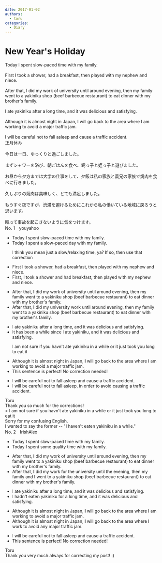 ```yaml
---
date: 2017-01-02
authors:
  - toru
categories:
  - Diary
---
```


<h1 id="subject_show">New Year's Holiday</h1>
<div class="date" hidden>Jan 2, 2017 19:24</div>
<div id="post"><div id="body_show_ori">
Today I spent slow-paced time with my family.<br/><br/>First I took a shower, had a breakfast, then played with my nephew and niece.<br/><br/>After that, I did my work of university until around evening, then my family went to a yakiniku shop (beef barbecue restaurant) to eat dinner with my brother's family.<br/><br/>I ate yakiniku after a long time, and it was delicious and satisfying. <br/><br/>Although it is almost night in Japan, I will go back to the area where I am working to avoid a major traffic jam.<br/><br/>I will be careful not to fall asleep and cause a traffic accident.
</div></div>

<!-- more -->

<div id="post_ja"><div id="body_show_mo">
正月休み<br/><br/>今日は一日、ゆっくりと過ごしました。<br/><br/>まずシャワーを浴び、朝ごはんを食べ、甥っ子と姪っ子と遊びました。<br/><br/>お昼から夕方までは大学の仕事をして、夕飯は私の家族と義兄の家族で焼肉を食べに行きました。<br/><br/>久しぶりの焼肉は美味しく、とても満足しました。<br/><br/>もうすぐ夜ですが、渋滞を避けるためにこれから私の働いている地域に戻ろうと思います。<br/><br/>眠って事故を起こさないように気をつけます。
</div></div>
<div id="block"><div class="first_name"> No. 1　<span class="just_name">youyahoo</span></div><div id="block2">
<ul class="correction_field">
<li class="incorrect">Today I spent slow-paced time with my family.</li>
<li class="corrected correct">
Today I spent <span class="f_blue">a</span> slow-paced <span class="f_blue">day</span> with my family.
<p class="correction_comment">I think you mean just a slow/relaxing time, ya? If so, then use that correction</p>
</li>
</ul>
<ul class="correction_field">
<li class="incorrect">First I took a shower, had a breakfast, then played with my nephew and niece.</li>
<li class="corrected correct">
First, I took a shower <span class="f_blue">and</span> had breakfast, then played with my nephew and niece.
</li>
</ul>
<ul class="correction_field">
<li class="incorrect">After that, I did my work of university until around evening, then my family went to a yakiniku shop (beef barbecue restaurant) to eat dinner with my brother's family.</li>
<li class="corrected correct">
After that, I did my <span class="f_blue">university work</span> until around evening, then my family went to a yakiniku shop (beef barbecue restaurant) to eat dinner with my brother's family.
</li>
</ul>
<ul class="correction_field">
<li class="incorrect">I ate yakiniku after a long time, and it was delicious and satisfying.</li>
<li class="corrected correct">
<span class="f_blue">It has been a while since</span> I ate yakiniku, and it was delicious and satisfying.
<p class="correction_comment">I am not sure if you havn't ate yakiniku in a while or it just took you long to eat it</p>
</li>
</ul>
<ul class="correction_field">
<li class="incorrect">Although it is almost night in Japan, I will go back to the area where I am working to avoid a major traffic jam.</li>
<li class="corrected perfect">This sentence is perfect! No correction needed!</li>
</ul>
<ul class="correction_field">
<li class="incorrect">I will be careful not to fall asleep and cause a traffic accident.</li>
<li class="corrected correct">
I will be careful not to fall asleep<span class="f_blue">, in order to avoid causing</span> a traffic accident.
</li>
</ul>
</div><div class="name"><span class="just_name">Toru</span><br>
Thank you so much for the corrections!<br/>&gt; I am not sure if you havn't ate yakiniku in a while or it just took you long to eat it<br/>Sorry for my confusing English.<br/>I wanted to say the former -- "I haven't eaten yakiniku in a while."
</div>
</div>
<div id="block"><div class="first_name"> No. 2　<span class="just_name">IrishAlex</span></div><div id="block2">
<ul class="correction_field">
<li class="incorrect">Today I spent slow-paced time with my family.</li>
<li class="corrected correct">
Today I spent <span class="f_blue">some quality </span>time with my family.
</li>
</ul>
<ul class="correction_field">
<li class="incorrect">After that, I did my work of university until around evening, then my family went to a yakiniku shop (beef barbecue restaurant) to eat dinner with my brother's family.</li>
<li class="corrected correct">
After that, I did my work <span class="f_blue">for the </span>university until <span class="f_blue">the </span>evening, then my family <span class="f_blue">and I </span>went to a yakiniku shop (beef barbecue restaurant) to eat dinner with my brother's family.
</li>
</ul>
<ul class="correction_field">
<li class="incorrect">I ate yakiniku after a long time, and it was delicious and satisfying.</li>
<li class="corrected correct">
I <span class="f_blue">hadn't eaten </span>yakiniku <span class="f_blue">for</span> a long time, and it was delicious and satisfying.
</li>
</ul>
<ul class="correction_field">
<li class="incorrect">Although it is almost night in Japan, I will go back to the area where I am working to avoid a major traffic jam.</li>
<li class="corrected correct">
Although it is almost night in Japan, I will go back to the area where I work to avoid a<span class="f_blue">ny</span> major traffic jam.
</li>
</ul>
<ul class="correction_field">
<li class="incorrect">I will be careful not to fall asleep and cause a traffic accident.</li>
<li class="corrected perfect">This sentence is perfect! No correction needed!</li>
</ul>
</div><div class="name"><span class="just_name">Toru</span><br>
Thank you very much always for correcting my post! :)
</div>
</div>
